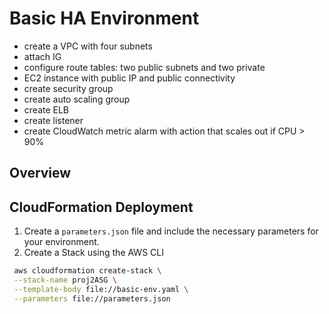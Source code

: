 # Basic HA Environment

-   create a VPC with four subnets
-   attach IG
-   configure route tables: two public subnets and two private
-   EC2 instance with public IP and public connectivity
-   create security group
-   create auto scaling group
-   create ELB
-   create listener
-   create CloudWatch metric alarm with action that scales out if CPU > 90%

## Overview

## CloudFormation Deployment

1. Create a `parameters.json` file and include the necessary parameters for your environment.
2. Create a Stack using the AWS CLI

```bash
 aws cloudformation create-stack \
 --stack-name proj2ASG \
 --template-body file://basic-env.yaml \
 --parameters file://parameters.json
```
